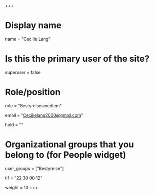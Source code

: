+++
# Display name
name = "Cecilie Lang"

# Is this the primary user of the site?
superuser = false

# Role/position
role = "Bestyrelsesmedlem"

email = "Cecilielang2000@gmail.com"

hold = ""

# Organizational groups that you belong to (for People widget)
user_groups = ["Bestyrelse"]

tlf = "22 30 00 12"

weight = 10
+++
